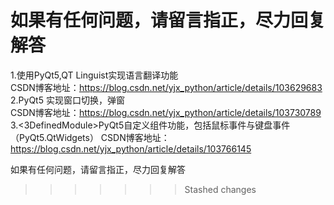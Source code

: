 
如果有任何问题，请留言指正，尽力回复解答
=======
1.<Translation>使用PyQt5,QT Linguist实现语言翻译功能   
CSDN博客地址：https://blog.csdn.net/yjx_python/article/details/103629683   
2.<WindowsChange>PyQt5 实现窗口切换，弹窗  
CSDN博客地址：https://blog.csdn.net/yjx_python/article/details/103730789
3.<3DefinedModule>PyQt5自定义组件功能，包括鼠标事件与键盘事件（PyQt5.QtWidgets）
CSDN博客地址：https://blog.csdn.net/yjx_python/article/details/103766145

如果有任何问题，请留言指正，尽力回复解答
>>>>>>> Stashed changes
